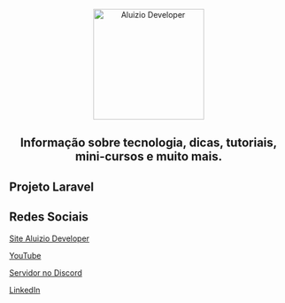<p align="center">
  <a href="https://aluiziodeveloper.com.br/">
    <img alt="Aluizio Developer" src="https://aluiziodeveloper.com.br/assets/img/icon.png" width="200" />
  </a>
</p>
<h2 align="center">
Informação sobre tecnologia, dicas, tutoriais, mini-cursos e muito mais.
</h2>

## Projeto Laravel

## Redes Sociais

[Site Aluizio Developer](https://aluiziodeveloper.com.br)

[YouTube](https://www.youtube.com/jorgealuizio)

[Servidor no Discord](https://discord.gg/3J87BMz5fD)

[LinkedIn](https://www.linkedin.com/in/jorgealuizio/)
